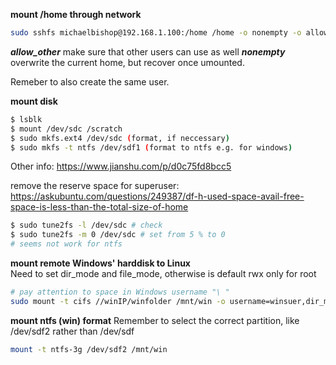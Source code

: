 **mount /home through network**
```bash
sudo sshfs michaelbishop@192.168.1.100:/home /home -o nonempty -o allow_other -o default_permissions -F /dev/null -o UserKnownHostsFile=/dev/null -o StrictHostKeyChecking=no -o IdentitiesOnly=yes -o IdentityFile=/dev/null
```
***allow_other*** make sure that other users can use as well
***nonempty*** overwrite the current home, but recover once umounted.

Remeber to also create the same user.

**mount disk**
```bash
$ lsblk
$ mount /dev/sdc /scratch
$ sudo mkfs.ext4 /dev/sdc (format, if neccessary)
$ sudo mkfs -t ntfs /dev/sdf1 (format to ntfs e.g. for windows)
```
Other info: https://www.jianshu.com/p/d0c75fd8bcc5

remove the reserve space for superuser: https://askubuntu.com/questions/249387/df-h-used-space-avail-free-space-is-less-than-the-total-size-of-home
```bash
$ sudo tune2fs -l /dev/sdc # check
$ sudo tune2fs -m 0 /dev/sdc # set from 5 % to 0
# seems not work for ntfs

```
**mount remote Windows' harddisk to Linux** \
Need to set dir_mode and file_mode, otherwise is default rwx only for root
```bash
# pay attention to space in Windows username "\ "
sudo mount -t cifs //winIP/winfolder /mnt/win -o username=winsuer,dir_mode=0777,file_mode=0777
```
**mount ntfs (win) format**
Remember to select the correct partition, like /dev/sdf2 rather than /dev/sdf
```bash
mount -t ntfs-3g /dev/sdf2 /mnt/win
```
